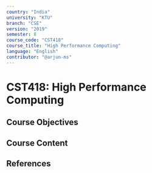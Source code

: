 ```yaml
---
country: "India"
university: "KTU"
branch: "CSE"
version: "2019"
semester: 8
course_code: "CST418"
course_title: "High Performance Computing"
language: "English"
contributor: "@arjun-ms"
---
```


# CST418: High Performance Computing

## Course Objectives
<!-- Add your objectives here -->

## Course Content
<!-- Add your syllabus content here -->

## References
<!-- Add reference books here -->
